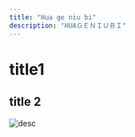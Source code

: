 ```yaml
---
title: "Hua ge niu bi"
description: "HUAＧＥＮＩＵＢＩ"
---
```


# title1 

## title 2

![desc](blog/huageniubi/1.jpg)
